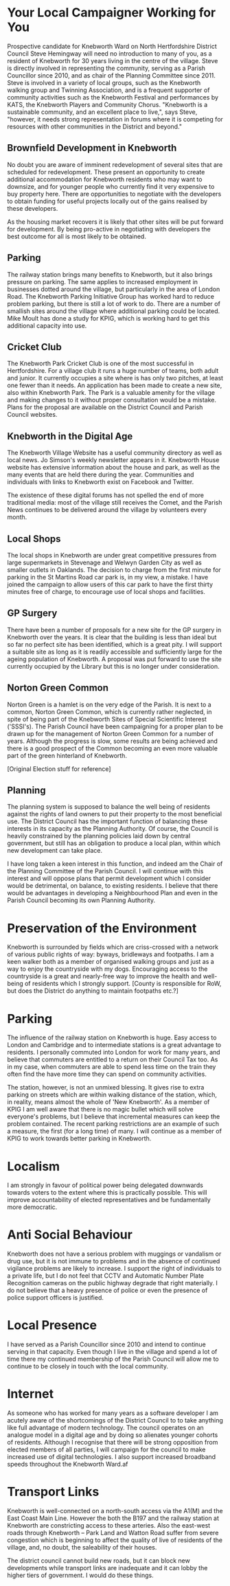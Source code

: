 **Your Local Campaigner Working for You**
=========================================

Prospective candidate for Knebworth Ward on North Hertfordshire District Council
Steve Hemingway will need no introduction to many of you, as a resident of Knebworth for 30 years living in the centre of the village. Steve is directly involved in representing the community, serving as a Parish Councillor since 2010, and as chair of the Planning Committee since 2011.
Steve is involved in a variety of local groups, such as the Knebworth walking group and Twinning Association, and is a frequent supporter of community activities such as the Knebworth Festival and performances by KATS, the Knebworth Players and Community Chorus.
"Knebworth is a sustainable community, and an excellent place to live,", says Steve, "however, it needs strong representation in forums where it is competing for resources with other communities in the District and beyond."

Brownfield Development in Knebworth
-----------------------------------

No doubt you are aware of imminent redevelopment of several sites that are scheduled for redevelopment. These present an opportunity to create additional accommodation for Knebworth residents who may want to downsize, and for younger people who currently find it very expensive to buy property here. There are opportunities to negotiate with the developers to obtain funding for useful projects locally out of the gains realised by these developers.

As the housing market recovers it is likely that other sites will be put forward for development. By being pro-active in negotiating with developers the best outcome for all is most likely to be obtained.

Parking
-------

The railway station brings many benefits to Knebworth, but it also brings pressure on parking. The same applies to increased employment in businesses dotted around the village, but particularly in the area of London Road. The Knebworth Parking Initiative Group has worked hard to reduce problem parking, but there is still a lot of work to do. There are a number of smallish sites around the village where additional parking could be located. Mike Moult has done a study for KPIG, which is working hard to get this additional capacity into use.

Cricket Club
------------

The Knebworth Park Cricket Club is one of the most successful in Hertfordshire. For a village club it runs a huge number of teams, both adult and junior. It currently occupies a site where is has only two pitches, at least one fewer than it needs. An application has been made to create a new site, also within Knebworth Park. The Park is a valuable amenity for the village and making changes to it without proper consultation would be a mistake. Plans for the proposal are available on the District Council and Parish Council websites.

Knebworth in the Digital Age
----------------------------

The Knebworth Village Website has a useful community directory as well as local news. Jo Simson's weekly newsletter appears in it. Knebworth House website has extensive information about the house and park, as well as the many events that are held there during the year. Communities and individuals with links to Knebworth exist on Facebook and Twitter.

The existence of these digital forums has not spelled the end of more traditional media: most of the village still receives the Comet, and the Parish News continues to be delivered around the village by volunteers every month.

Local Shops
-----------

The local shops in Knebworth are under great competitive pressures from large supermarkets in Stevenage and Welwyn Garden City as well as smaller outlets in Oaklands. The decision to charge from the first minute for parking in the St Martins Road car park is, in my view, a mistake. I have joined the campaign to allow users of this car park to have the first thirty minutes free of charge, to encourage use of local shops and facilities.

GP Surgery
----------

There have been a number of proposals for a new site for the GP surgery in Knebworth over the years. It is clear that the building is less than ideal but so far no perfect site has been identified, which is a great pity. I will support a suitable site as long as it is readily accessible and sufficiently large for the ageing population of Knebworth. A proposal was put forward to use the site currently occupied by the Library but this is no longer under consideration.

Norton Green Common
-------------------

Norton Green is a hamlet is on the very edge of the Parish. It is next to a common, Norton Green Common, which is currently rather neglected, in spite of being part of the Knebworth Sites of Special Scientific Interest ('SSSI's). The Parish Council have been campaigning for a proper plan to be drawn up for the management of Norton Green Common for a number of years. Although the progress is slow, some results are being achieved and there is a good prospect of the Common becoming an even more valuable part of the green hinterland of Knebworth.

\[Original Election stuff for reference\]

Planning
--------

The planning system is supposed to balance the well being of residents against the rights of land owners to put their property to the most beneficial use. The District Council has the important function of balancing these interests in its capacity as the Planning Authority. Of course, the Council is heavily constrained by the planning policies laid down by central government, but still has an obligation to produce a local plan, within which new development can take place.

I have long taken a keen interest in this function, and indeed am the Chair of the Planning Committee of the Parish Council. I will continue with this interest and will oppose plans that permit development which I consider would be detrimental, on balance, to existing residents. I believe that there would be advantages in developing a Neighbourhood Plan and even in the Parish Council becoming its own Planning Authority.

Preservation of the Environment
===============================

Knebworth is surrounded by fields which are criss-crossed with a network of various public rights of way: byways, bridleways and footpaths. I am a keen walker both as a member of organised walking groups and just as a way to enjoy the countryside with my dogs. Encouraging access to the countryside is a great and nearly-free way to improve the health and well-being of residents which I strongly support. \[County is responsible for RoW, but does the District do anything to maintain footpaths etc.?\]

Parking
=======

The influence of the railway station on Knebworth is huge. Easy access to London and Cambridge and to intermediate stations is a great advantage to residents. I personally commuted into London for work for many years, and believe that commuters are entitled to a return on their Council Tax too. As in my case, when commuters are able to spend less time on the train they often find the have more time they can spend on community activities.

The station, however, is not an unmixed blessing. It gives rise to extra parking on streets which are within walking distance of the station, which, in reality, means almost the whole of 'New Knebworth'. As a member of KPIG I am well aware that there is no magic bullet which will solve everyone's problems, but I believe that incremental measures can keep the problem contained. The recent parking restrictions are an example of such a measure, the first (for a long time) of many. I will continue as a member of KPIG to work towards better parking in Knebworth.

Localism
========

I am strongly in favour of political power being delegated downwards towards voters to the extent where this is practically possible. This will improve accountability of elected representatives and be fundamentally more democratic.

Anti Social Behaviour
=====================

Knebworth does not have a serious problem with muggings or vandalism or drug use, but it is not immune to problems and in the absence of continued vigilance problems are likely to increase. I support the right of individuals to a private life, but I do not feel that CCTV and Automatic Number Plate Recognition cameras on the public highway degrade that right materially. I do not believe that a heavy presence of police or even the presence of police support officers is justified.

Local Presence
==============

I have served as a Parish Councillor since 2010 and intend to continue serving in that capacity. Even though I live in the village and spend a lot of time there my continued membership of the Parish Council will allow me to continue to be closely in touch with the local community.

Internet
========

As someone who has worked for many years as a software developer I am acutely aware of the shortcomings of the District Council to to take anything like full advantage of modern technology. The council operates on an analogue model in a digital age and by doing so alienates younger cohorts of residents. Although I recognise that there will be strong opposition from elected members of all parties, I will campaign for the council to make increased use of digital technologies. I also support increased broadband speeds throughout the Knebworth Ward.af

Transport Links
===============

Knebworth is well-connected on a north-south access via the A1(M) and the East Coast Main Line. However the both the B197 and the railway station at Knebworth are constricting access to these arteries. Also the east-west roads through Knebworth – Park Land and Watton Road suffer from severe congestion which is beginning to affect the quality of live of residents of the village, and, no doubt, the saleability of their houses.

The district council cannot build new roads, but it can block new developments while transport links are inadequate and it can lobby the higher tiers of government. I would do these things.


